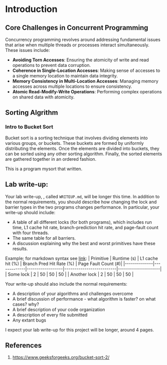 # Introduction

## Core Challenges in Concurrent Programming

Concurrency programming revolves around addressing fundamental issues that arise when multiple threads or processes interact simultaneously. These issues include:

- **Avoiding Torn Accesses**: Ensuring the atomicity of write and read operations to prevent data corruption.
- **Coherence in Single-Location Accesses**: Making sense of accesses to a single memory location to maintain data integrity.
- **Memory Consistency in Multi-Location Accesses**: Managing memory accesses across multiple locations to ensure consistency.
- **Atomic Read-Modify-Write Operations**: Performing complex operations on shared data with atomicity.


## Sorting Algrithm

### Intro to Bucket Sort

Bucket sort is a sorting technique that involves dividing elements into various groups, or buckets. These buckets are formed by uniformly distributing the elements. Once the elements are divided into buckets, they can be sorted using any other sorting algorithm. Finally, the sorted elements are gathered together in an ordered fashion.

This is a program mysort that written. 

## Lab write-up:
Your lab write-up, , called `WRITEUP.md`, will be longer this time.  In addition to the normal requirements, you should describe how changing the lock and barrier types in the two programs changes performance. In particular, your write-up should include:
* A table of all different locks (for both programs), which includes run time, L1 cache hit rate, branch-prediction hit rate, and page-fault count with four threads.
* The same table for all barriers.
* A discussion explaining why the best and worst primitives have these results.

Example; for markdown syntax see [link](https://markdown.land/markdown-table):
| Primitive    | Runtime (s) | L1 cache hit (%) | Branch Pred Hit Rate (%) | Page Fault Count (#)|
|--------------|-------------|------------------|--------------------------|---------------------|
| Some lock              | 2  | 50 | 50 | 50 |
| Another lock           | 2  | 50 | 50 | 50 |

Your write-up should also include the normal requirements:
* A description of your algorithms and challenges overcome
* A brief discussion of performance - what algorithm is faster? on what cases? why? 
* A brief description of your code organization
* A description of every file submitted
* Any extant bugs

I expect your lab write-up for this project will be longer, around 4 pages.

## References

1. https://www.geeksforgeeks.org/bucket-sort-2/
